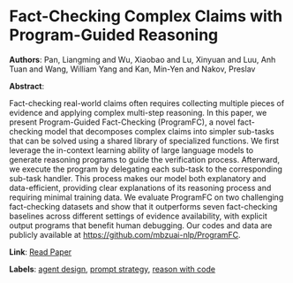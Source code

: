 # Fact-Checking Complex Claims with Program-Guided Reasoning

**Authors**: Pan, Liangming and Wu, Xiaobao and Lu, Xinyuan and Luu, Anh Tuan and Wang, William Yang and Kan, Min-Yen and Nakov, Preslav

**Abstract**:

Fact-checking real-world claims often requires collecting multiple pieces of evidence and applying complex multi-step reasoning. In this paper, we present Program-Guided Fact-Checking (ProgramFC), a novel fact-checking model that decomposes complex claims into simpler sub-tasks that can be solved using a shared library of specialized functions. We first leverage the in-context learning ability of large language models to generate reasoning programs to guide the verification process. Afterward, we execute the program by delegating each sub-task to the corresponding sub-task handler. This process makes our model both explanatory and data-efficient, providing clear explanations of its reasoning process and requiring minimal training data. We evaluate ProgramFC on two challenging fact-checking datasets and show that it outperforms seven fact-checking baselines across different settings of evidence availability, with explicit output programs that benefit human debugging. Our codes and data are publicly available at https://github.com/mbzuai-nlp/ProgramFC.

**Link**: [Read Paper](https://doi.org/10.18653/v1/2023.acl-long.386)

**Labels**: [agent design](../../labels/agent_design.md), [prompt strategy](../../labels/prompt_strategy.md), [reason with code](../../labels/reason_with_code.md)
